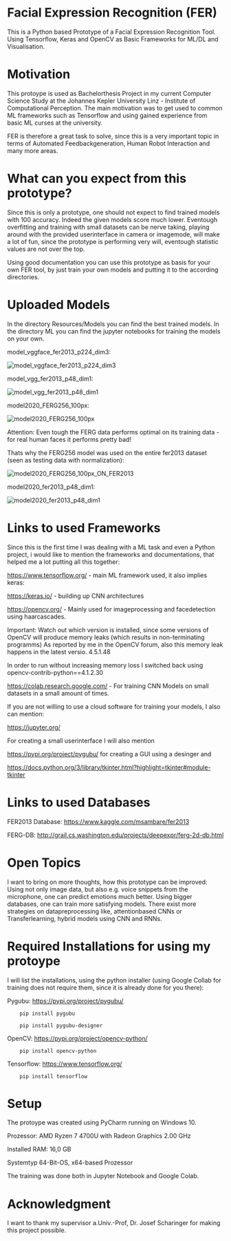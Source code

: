 # Facial Expression Recognition (FER)
This is a Python based Prototype of a Facial Expression Recognition Tool. Using Tensorflow, Keras and OpenCV as Basic Frameworks for ML/DL and Visualisation.

# Motivation
This protoype is used as Bachelorthesis Project in my current Computer Science Study at the Johannes Kepler University Linz - Institute of Computational Perception.
The main motivation was to get used to common ML frameworks such as Tensorflow and using gained experience from basic ML curses at the university.

FER is therefore a great task to solve, since this is a very important topic in terms of Automated Feedbackgeneration, Human Robot Interaction and many more areas.

# What can you expect from this prototype?

Since this is only a prototype, one should not expect to find trained models with 100 accuracy. Indeed the given models score much lower. Eventough overfitting and training with small datasets can be nerve taking, playing around with the provided userinterface in camera or imagemode, will make a lot of fun, since the prototype is performing very will, eventough statistic values are not over the top.

Using good documentation you can use this prototype as basis for your own FER tool, by just train your own models and putting it to the according directories. 
# Uploaded Models 
In the directory Resources/Models you can find the best trained models. In the directory ML you can find the jupyter notebooks for training the models on your own.


model_vggface_fer2013_p224_dim3:

![model_vggface_fer2013_p224_dim3](https://user-images.githubusercontent.com/48522299/111029773-bebe3380-83fe-11eb-86a7-b4941eb3291c.png)


model_vgg_fer2013_p48_dim1:

![model_vgg_fer2013_p48_dim1](https://user-images.githubusercontent.com/48522299/111029121-30947e00-83fb-11eb-8528-8695205eba73.png)

model2020_FERG256_100px:

![model2020_FERG256_100px](https://user-images.githubusercontent.com/48522299/111029553-88cc7f80-83fd-11eb-8546-ca5002f7038c.png)

Attention: Even tough the FERG data performs optimal on its training data - for real human faces it performs pretty bad!

Thats why the FERG256 model was used on the entire fer2013 dataset (seen as testing data with normalization):

![model2020_FERG256_100px_ON_FER2013](https://user-images.githubusercontent.com/48522299/111029685-46f00900-83fe-11eb-9536-c475f00376f7.png)


model2020_fer2013_p48_dim1:

![model2020_fer2013_p48_dim1](https://user-images.githubusercontent.com/48522299/111029136-4144f400-83fb-11eb-84f5-81c916e0cabe.png)


# Links to used Frameworks 
Since this is the first time I was dealing with a ML task and even a Python project, i would like to mention the frameworks and documentations, that helped me a lot putting all this together:

https://www.tensorflow.org/ - main ML framework used, it also implies keras:

https://keras.io/ - building up CNN architectures

https://opencv.org/ - Mainly used for imageprocessing and facedetection using haarcascades.

Important: Watch out which version is installed, since some versions of OpenCV will produce memory leaks (which results in non-terminating programms)
As reported by me in the OpenCV forum, also this memory leak happens in the latest versio. 4.5.1.48


In order to run without increasing memory loss I switched back using opencv-contrib-python==4.1.2.30

https://colab.research.google.com/ - For training CNN Models on small datasets in a small amount of times. 

If you are not willing to use a cloud software for training your models, I also can mention:

https://jupyter.org/

For creating a small userinterface I will also mention

https://pypi.org/project/pygubu/ for creating a GUI using a desinger and

https://docs.python.org/3/library/tkinter.html?highlight=tkinter#module-tkinter
# Links to used Databases

FER2013 Database: https://www.kaggle.com/msambare/fer2013

FERG-DB: http://grail.cs.washington.edu/projects/deepexpr/ferg-2d-db.html

# Open Topics
I want to bring on more thoughts, how this prototype can be improved:
Using not only image data, but also e.g. voice snippets from the microphone, one can predict emotions much better.
Using bigger databases, one can train more satisfying models.
There exist more strategies on datapreprocessing like, attentionbased CNNs or Transferlearning, hybrid models using CNN and RNNs.

# Required Installations for using my protoype
I will list the installations, using the python installer (using Google Collab for training does not require them, since it is already done for you there):

Pygubu: https://pypi.org/project/pygubu/

        pip install pygubu              

        pip install pygubu-designer
        
OpenCV: https://pypi.org/project/opencv-python/

        pip install opencv-python       

Tensorflow: https://www.tensorflow.org/

        pip install tensorflow     

# Setup
The protoype was created using PyCharm running on Windows 10.

Prozessor:	AMD Ryzen 7 4700U with Radeon Graphics  2.00 GHz

Installed RAM:	16,0 GB

Systemtyp	64-Bit-OS, x64-based Prozessor

The training was done both in Jupyter Notebook and Google Colab.

# Acknowledgment
I want to thank my supervisor a.Univ.-Prof, Dr. Josef Scharinger for making this project possible.
